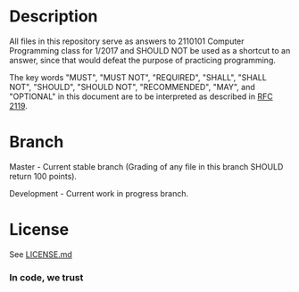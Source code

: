 # Description
All files in this repository serve as answers to 2110101 Computer Programming class for 1/2017 and SHOULD NOT be used as a shortcut to an answer, since that would defeat the purpose of practicing programming.

The key words "MUST", "MUST NOT", "REQUIRED", "SHALL", "SHALL NOT", "SHOULD", "SHOULD NOT", "RECOMMENDED",  "MAY", and "OPTIONAL" in this document are to be interpreted as described in [RFC 2119](https://www.ietf.org/rfc/rfc2119.txt).

# Branch
Master - Current stable branch (Grading of any file in this branch SHOULD return 100 points).

Development - Current work in progress branch.

# License
See [LICENSE.md](LICENSE.md)

### In code, we trust
